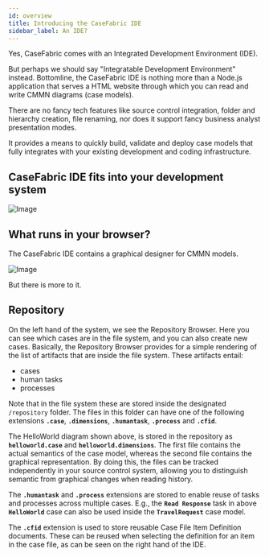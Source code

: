 ```yaml
---
id: overview
title: Introducing the CaseFabric IDE
sidebar_label: An IDE?
---
```


Yes, CaseFabric comes with an Integrated Development Environment (IDE).

But perhaps we should say "Integratable Development Environment" instead. Bottomline, the CaseFabric IDE is nothing more than a Node.js application that serves a HTML website through which you can read and write CMMN diagrams (case models).

There are no fancy tech features like source control integration, folder and hierarchy creation, file renaming, nor does it support fancy business analyst presentation modes.

It provides a means to quickly build, validate and deploy case models that fully integrates with your existing development and coding infrastructure. 

## CaseFabric IDE fits into your development system

![Image](assets/ide/devtools.png)

## What runs in your browser?

The CaseFabric IDE contains a graphical designer for CMMN models.

![Image](assets/ide/ide.png)

But there is more to it.

## Repository
On the left hand of the system, we see the Repository Browser. Here you can see which cases are in the file system, and you can also create new cases.
Basically, the Repository Browser provides for a simple rendering of the list of artifacts that are inside the file system.
These artifacts entail:
- cases
- human tasks
- processes

Note that in the file system these are stored inside the designated `/repository` folder. The files in this folder can have one of the following extensions
**`.case`**, **`.dimensions`**, **`.humantask`**, **`.process`** and **`.cfid`**.

The HelloWorld diagram shown above, is stored in the repository as **`helloworld.case`** and **`helloworld.dimensions`**. The first file contains the actual semantics of the case model, whereas the second file contains the graphical representation. By doing this, the files can be tracked independently in your source control system, allowing you to distinguish semantic from graphical changes when reading history.

The **`.humantask`** and **`.process`** extensions are stored to enable reuse of tasks and processes across multiple cases. E.g., the **`Read Response`** task in above **`HelloWorld`** case can also be used inside the **`TravelRequest`** case model. 

The **`.cfid`** extension is used to store reusable Case File Item Definition documents. These can be reused when selecting the definition for an item in the case file, as can be seen on the right hand of the IDE.